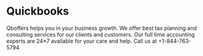 # Quickbooks
Qboffers helps you in your business growth. We offer best tax planning and consulting services for our clients and customers. Our full time accounting experts are 24*7 available for your care and help. Call us at +1-844-763-5794

